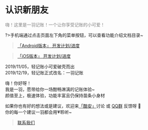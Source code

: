 # 认识新朋友

<font color=gray>嗨！这里是一羽记账！一个让你享受记账的小可爱！</font>

?>手机端通过点击页面左下角的菜单按钮，可以查看功能介绍文档目录~

>[「Android版本」 开发计划/进度](https://trello.com/b/R0SM2I6W/%E4%B8%80%E7%BE%BD%E8%AE%B0%E8%B4%A6-android)

>[「iOS版本」 开发计划/进度](https://trello.com/b/R0SM2I6W/%E4%B8%80%E7%BE%BD%E8%AE%B0%E8%B4%A6-ios)

2019/11/05，轻记账小可爱破壳而出  <br>2019/12/19，轻记账正式改名：一羽记账 

嗨！你好呀！<br>我是一羽，愿带给你一场酣畅淋漓的记账体验~<br>颜值至上，极速体验，功能丰富且仍保持苗条小身材

如果你也有好的想法或是建议，欢迎来[「酷安」](https://www.coolapk.com/apk/kylec.me.lightbookkeeping)讨论 或 [QQ群](doc/other/contact.md) 反馈呀 👏 <br>你的每一个建议一羽都会用💗聆听~

> [联系我们](/doc/other/contact.md)
